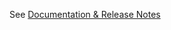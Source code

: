 See [Documentation & Release Notes](https://dev.azure.com/FlawlessLoop/blazor_foundation_6/_wiki/wikis/Blazor%20Foundation%206/7/Getting-Started)